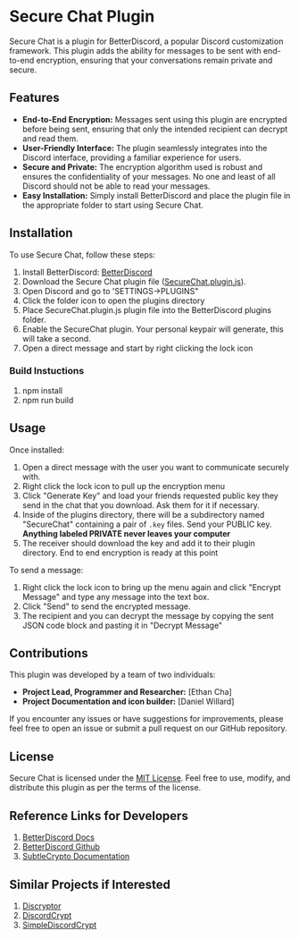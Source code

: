 # Secure Chat Plugin

Secure Chat is a plugin for BetterDiscord, a popular Discord customization framework. This plugin adds the ability for messages to be sent with end-to-end encryption, ensuring that your conversations remain private and secure.

## Features

- **End-to-End Encryption:** Messages sent using this plugin are encrypted before being sent, ensuring that only the intended recipient can decrypt and read them.
- **User-Friendly Interface:** The plugin seamlessly integrates into the Discord interface, providing a familiar experience for users.
- **Secure and Private:** The encryption algorithm used is robust and ensures the confidentiality of your messages. No one and least of all Discord should not be able to read your messages.
- **Easy Installation:** Simply install BetterDiscord and place the plugin file in the appropriate folder to start using Secure Chat.

## Installation

To use Secure Chat, follow these steps:

1. Install BetterDiscord: [BetterDiscord](https://betterdiscord.app/)
2. Download the Secure Chat plugin file ([SecureChat.plugin.js](https://github.com/DJ-Willard/Secure-Chat_discord/blob/main/dist/SecureChat.plugin.js)).
3. Open Discord and go to 'SETTINGS->PLUGINS"
4. Click the folder icon to open the plugins directory
5. Place SecureChat.plugin.js plugin file into the BetterDiscord plugins folder.
6. Enable the SecureChat plugin. Your personal keypair will generate, this will take a second.
7. Open a direct message and start by right clicking the lock icon

### Build Instuctions

1. npm install
2. npm run build

## Usage

Once installed:

1. Open a direct message with the user you want to communicate securely with.
2. Right click the lock icon to pull up the encryption menu
3. Click "Generate Key" and load your friends requested public key they send in the chat that you download. Ask them for it if necessary.
4. Inside of the plugins directory, there will be a subdirectory named "SecureChat" containing a pair of `.key` files. Send your PUBLIC key. **Anything labeled PRIVATE never leaves your computer**
5. The receiver should download the key and add it to their plugin directory. End to end encryption is ready at this point

To send a message:
1. Right click the lock icon to bring up the menu again and click "Encrypt Message" and type any message into the text box.
2. Click "Send" to send the encrypted message.
3. The recipient and you can decrypt the message by copying the sent JSON code block and pasting it in "Decrypt Message"

## Contributions

This plugin was developed by a team of two individuals:

- **Project Lead,  Programmer and Researcher:** [Ethan Cha]
- **Project Documentation and icon builder:** [Daniel Willard]


If you encounter any issues or have suggestions for improvements, please feel free to open an issue or submit a pull request on our GitHub repository.

## License

Secure Chat is licensed under the [MIT License](LICENSE). Feel free to use, modify, and distribute this plugin as per the terms of the license.

## Reference Links for Developers
1. [BetterDiscord Docs](https://docs.betterdiscord.app/)
2. [BetterDiscord Github](https://github.com/BetterDiscord/BetterDiscord/)
3. [SubtleCrypto Documentation](https://developer.mozilla.org/en-US/docs/Web/API/SubtleCrypto/)

## Similar Projects if Interested

1. [Discryptor](https://www.discryptor.io/)
2. [DiscordCrypt](https://github.com/leogx9r/DiscordCrypt)
3. [SimpleDiscordCrypt](https://gitlab.com/An0/SimpleDiscordCrypt)
